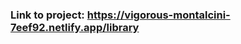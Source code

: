 <h3>Link to project: <a href="https://vigorous-montalcini-7eef92.netlify.app/library">https://vigorous-montalcini-7eef92.netlify.app/library</a></h3>
